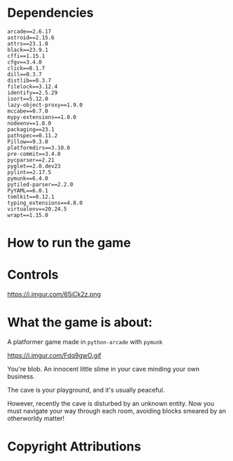 # Dependencies
```
arcade==2.6.17
astroid==2.15.6
attrs==23.1.0
black==23.9.1
cffi==1.15.1
cfgv==3.4.0
click==8.1.7
dill==0.3.7
distlib==0.3.7
filelock==3.12.4
identify==2.5.29
isort==5.12.0
lazy-object-proxy==1.9.0
mccabe==0.7.0
mypy-extensions==1.0.0
nodeenv==1.8.0
packaging==23.1
pathspec==0.11.2
Pillow==9.3.0
platformdirs==3.10.0
pre-commit==3.4.0
pycparser==2.21
pyglet==2.0.dev23
pylint==2.17.5
pymunk==6.4.0
pytiled-parser==2.2.0
PyYAML==6.0.1
tomlkit==0.12.1
typing_extensions==4.8.0
virtualenv==20.24.5
wrapt==1.15.0
```

# How to run the game

# Controls

https://i.imgur.com/65iCk2z.png

# What the game is about:
A platformer game made in `python-arcade` with `pymunk`

https://i.imgur.com/Fdq9gwO.gif

You're blob. An innocent little slime in your cave minding your own business.  

The cave is your playground, and it's usually peaceful.  

However, recently the cave is disturbed by an unknown entity. Now you must navigate your way through each room, avoiding blocks smeared by an otherworldy matter! 

# Copyright Attributions

